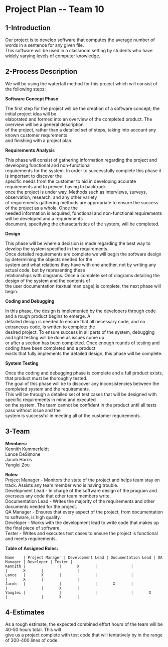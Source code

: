 # **Project Plan -- Team 10**

1-Introduction
--------------

Our project is to develop software that computes the average number of words in a sentence for any given file.  
This software will be used in a classroom setting by students who have widely varying levels of computer knowledge.

2-Process Description
---------------------

We will be using the waterfall method for this project which will consist of the following steps:

**Software Concept Phase**

The first step for the project will be the creation of a software concept; the initial project idea will be  
elaborated and formed into an overview of the completed product. The overview will be a general description  
of the project, rather than a detailed set of steps, taking into account any known customer requrements  
and finishing with a project plan.

**Requirements Analysis**

This phase will consist of gathering information regarding the project and developing functional and non-functional  
requirements for the system. In order to successfully complete this phase it is important to discover the  
specific needs from the customer to aid in developing accurate requirements and to prevent having to backtrack  
once the project is under way. Methods such as interviews, surveys, observation, research, and any other variety  
of requirements gathering methods are appropriate to ensure the success of the project as a whole. Once the  
needed information is acquired, functional and non-functional requirements will be developed and a requirements  
document, specifying the charactaristics of the system, will be completed.

**Design**

This phase will be where a decision is made regarding the best way to develop the system specified in the requirements.  
Once detailed requirements are complete we will begin the software design by determining the objects needed for the  
system and what relations they have with one another, not by writing any actual code, but by representing these  
relationships with diagrams. Once a complete set of diagrams detailing the design of the system and the contents of  
the user documentation (textual man page) is complete, the next phase will begin.

**Coding and Debugging**

In this phase, the design is implemented by the developers through code and a rough product begins to emerge. A  
detailed design is needed to ensure that all necessary code, and no extraneous code, is written to complete the  
desired project. To ensure success in all parts of the system, debugging and light testing will be done as issues come up  
or after a section has been completed. Once enough rounds of testing and coding have been completed and a product  
exists that fully implements the detailed design, this phase will be complete.

**System Testing**

Once the coding and debugging phase is complete and a full product exists, that product must be thoroughly tested.  
The goal of this phase will be to discover any inconsistencies between the completed system and the requirements.  
This will be through a detailed set of test cases that will be designed with specific requirements in mind and executed  
on the system. The team cannot be confident in the product until all tests pass without issue and the  
system is successful in meeting all of the customer requirements.

3-Team
------

**Members:**  
Kennith Kummerfeldt  
Lance DeSimone  
Jacob Harris  
Yanglei Zou  

**Roles:**  
Project Manager - Monitors the state of the project and helps team stay on track.  Assists any team member who is having trouble.  
Development Lead - In charge of the software design of the program and oversees any code that other team members write.  
Documentation Lead - Writes the majority of the requirements and other documents needed for the project.  
QA Manager - Ensures that every aspect of the project, from documentation to software, is high quality.  
Developer - Works with the development lead to write code that makes up the final piece of software.  
Tester - Writes and executes test cases to ensure the project is functional and meets requirements.  

**Table of Assigned Roles:**

	Name    | Project Manager | Development Lead | Documentation Lead | QA Manager | Developer | Tester |
	Kennith |		 		|		X		|		 		|		 		|		X		|		 		|
	Lance   |		X		|		 		|		 		|		 		|		X		|		 		|
	Jacob   |		 		|		 		|		X		|		 		|		 		|		X		|
	Yanglei |		 		|		 		|		 		|		X		|		 		|		X		|

4-Estimates
-----------

As a rough estimate, the expected combined effort hours of the team will be 40-50 hours total.  This will  
give us a project complete with test code that will tentatively by in the range of 300-400 lines of code.
